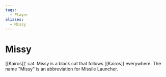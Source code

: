 ```yaml
---
tags:
  - Player
aliases:
  - Missy
---
```

# Missy
[[Kairos]]' cat. Missy is a black cat that follows [[Kairos]] everywhere. The name "Missy" is an abbreviation for Missile Launcher. 